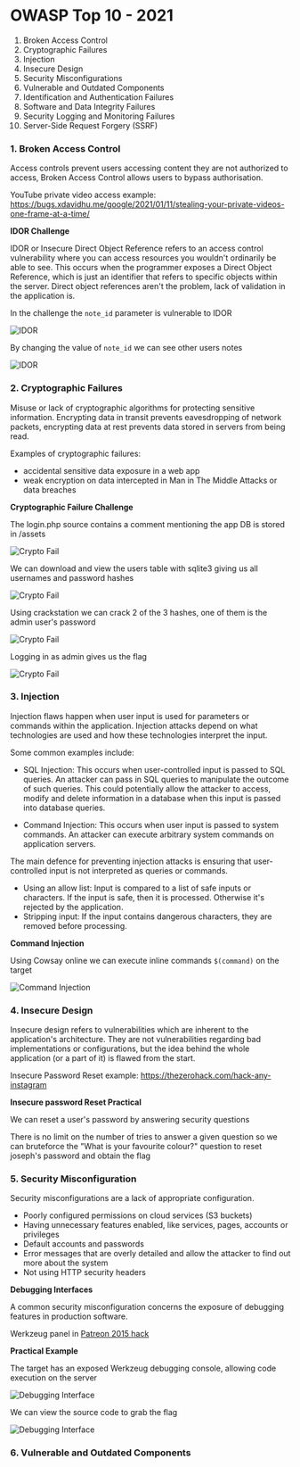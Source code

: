 # OWASP Top 10 - 2021

1. Broken Access Control
2. Cryptographic Failures
3. Injection
4. Insecure Design
5. Security Misconfigurations
6. Vulnerable and Outdated Components
7. Identification and Authentication Failures
8. Software and Data Integrity Failures
9. Security Logging and Monitoring Failures
10. Server-Side Request Forgery (SSRF)


### 1. Broken Access Control

Access controls prevent users accessing content they are not authorized to access, Broken Access Control 
allows users to bypass authorisation.

YouTube private video access example: https://bugs.xdavidhu.me/google/2021/01/11/stealing-your-private-videos-one-frame-at-a-time/

**IDOR Challenge**

IDOR or Insecure Direct Object Reference refers to an access control vulnerability where you can access 
resources you wouldn't ordinarily be able to see. This occurs when the programmer exposes a Direct Object 
Reference, which is just an identifier that refers to specific objects within the server. Direct object 
references aren't the problem, lack of validation in the application is.

In the challenge the `note_id` parameter is vulnerable to IDOR

![IDOR](./pictures/owasp-top-10-2021-idor.png)

By changing the value of `note_id` we can see other users notes

![IDOR](./pictures/owasp-top-10-2021-idor-flag.png)

### 2. Cryptographic Failures

Misuse or lack of cryptographic algorithms for protecting sensitive information. Encrypting data in transit
prevents eavesdropping of network packets, encrypting data at rest prevents data stored in servers from being
read.

Examples of cryptographic failures:
- accidental sensitive data exposure in a web app
- weak encryption on data intercepted in Man in The Middle Attacks or data breaches

**Cryptographic Failure Challenge**

The login.php source contains a comment mentioning the app DB is stored in /assets

![Crypto Fail](./pictures/owasp-top-10-2021-crypto-fails-db.png)

We can download and view the users table with sqlite3 giving us all usernames and password hashes

![Crypto Fail](./pictures/owasp-top-10-2021-crypto-fails-db-content.png)

Using crackstation we can crack 2 of the 3 hashes, one of them is the admin user's password

![Crypto Fail](./pictures/owasp-top-10-2021-crypto-fails-hashes.png)

Logging in as admin gives us the flag

![Crypto Fail](./pictures/owasp-top-10-2021-crypto-fails-flag.png)

### 3. Injection

Injection flaws happen when user input is used for parameters or commands within the application.
Injection attacks depend on what technologies are used and how these technologies interpret the input.

Some common examples include:

- SQL Injection: This occurs when user-controlled input is passed to SQL queries. An attacker can pass in SQL 
queries to manipulate the outcome of such queries. This could potentially allow the attacker to access, 
modify and delete information in a database when this input is passed into database queries.

- Command Injection: This occurs when user input is passed to system commands. An attacker can execute 
arbitrary system commands on application servers.

The main defence for preventing injection attacks is ensuring that user-controlled input is not interpreted 
as queries or commands.

- Using an allow list: Input is compared to a list of safe inputs or characters. If the input is safe, then 
it is processed. Otherwise it's rejected by the application.
- Stripping input: If the input contains dangerous characters, they are removed before processing.

**Command Injection**

Using Cowsay online we can execute inline commands `$(command)` on the target

![Command Injection](./pictures/owasp-top-10-2021-command-injection.png)

### 4. Insecure Design

Insecure design refers to vulnerabilities which are inherent to the application's architecture. They are not 
vulnerabilities regarding bad implementations or configurations, but the idea behind the whole application 
(or a part of it) is flawed from the start.

Insecure Password Reset example: https://thezerohack.com/hack-any-instagram

**Insecure password Reset Practical**

We can reset a user's password by answering security questions

There is no limit on the number of tries to answer a given question so we can bruteforce the "What is your 
favourite colour?" question to reset joseph's password and obtain the flag

### 5. Security Misconfiguration

Security misconfigurations are a lack of appropriate configuration.

- Poorly configured permissions on cloud services (S3 buckets)
- Having unnecessary features enabled, like services, pages, accounts or privileges
- Default accounts and passwords
- Error messages that are overly detailed and allow the attacker to find out more about the system
- Not using HTTP security headers

**Debugging Interfaces**

A common security misconfiguration concerns the exposure of debugging features in production software. 

Werkzeug panel in [Patreon 2015 hack](https://labs.detectify.com/2015/10/02/how-patreon-got-hacked-publicly-exposed-werkzeug-debugger/)

**Practical Example**

The target has an exposed Werkzeug debugging console, allowing code execution on the server

![Debugging Interface](./pictures/owasp-top-10-2021-security-misconfiguration-console.png)

We can view the source code to grab the flag

![Debugging Interface](./pictures/owasp-top-10-2021-security-misconfiguration-flag.png)

### 6. Vulnerable and Outdated Components
